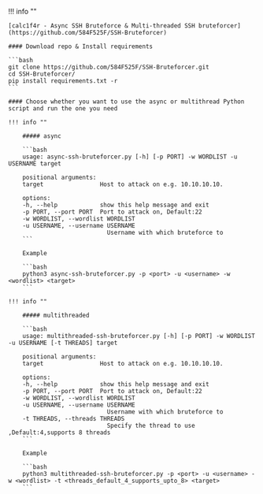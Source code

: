 !!! info ""

    [calc1f4r - Async SSH Bruteforce & Multi-threaded SSH bruteforcer](https://github.com/584F525F/SSH-Bruteforcer)

    #### Download repo & Install requirements

    ```bash
    git clone https://github.com/584F525F/SSH-Bruteforcer.git
    cd SSH-Bruteforcer/
    pip install requirements.txt -r
    ```

    #### Choose whether you want to use the async or multithread Python script and run the one you need

    !!! info ""
        
        ##### async

        ```bash
        usage: async-ssh-bruteforcer.py [-h] [-p PORT] -w WORDLIST -u USERNAME target

        positional arguments:
        target                Host to attack on e.g. 10.10.10.10.

        options:
        -h, --help            show this help message and exit
        -p PORT, --port PORT  Port to attack on, Default:22
        -w WORDLIST, --wordlist WORDLIST
        -u USERNAME, --username USERNAME
                                Username with which bruteforce to
        ```

        Example

        ```bash
        python3 async-ssh-bruteforcer.py -p <port> -u <username> -w <wordlist> <target>
        ```

    !!! info ""
        
        ##### multithreaded

        ```bash
        usage: multithreaded-ssh-bruteforcer.py [-h] [-p PORT] -w WORDLIST -u USERNAME [-t THREADS] target

        positional arguments:
        target                Host to attack on e.g. 10.10.10.10.

        options:
        -h, --help            show this help message and exit
        -p PORT, --port PORT  Port to attack on, Default:22
        -w WORDLIST, --wordlist WORDLIST
        -u USERNAME, --username USERNAME
                                Username with which bruteforce to
        -t THREADS, --threads THREADS
                                Specify the thread to use ,Default:4,supports 8 threads
        ```
        
        Example

        ```bash
        python3 multithreaded-ssh-bruteforcer.py -p <port> -u <username> -w <wordlist> -t <threads_default_4_supports_upto_8> <target>
        ```
